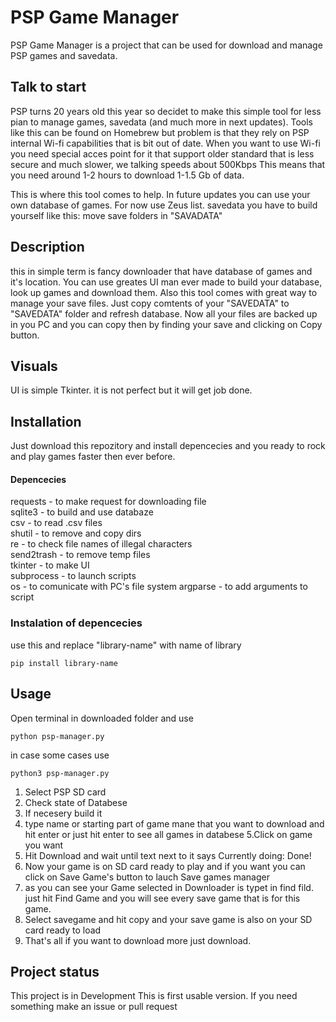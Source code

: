 # PSP Game Manager
PSP Game Manager is a project that can be used for download and manage PSP games and savedata.


## Talk to start
PSP turns 20 years old this year so decidet to make this simple tool for less pian to manage games, savedata (and much more in next updates).
Tools like this can be found on Homebrew but problem is that they rely on PSP internal Wi-fi capabilities that is bit out of date.
When you want to use Wi-fi you need special acces point for it that support older standard that is less secure and much slower, we talking speeds about 500Kbps This means that you need around 1-2 hours to download 1-1.5 Gb of data. 

This is where this tool comes to help. 
In future updates you can use your own database of games. For now use Zeus list. 
savedata you have to build yourself like  this: move save folders in "SAVADATA"


## Description
this in simple term is fancy downloader that have database of games and it's location. You can use greates UI man ever made to build your database, look up games and download them. Also this tool comes with great way to manage your save files. Just copy comtents of your "SAVEDATA" to "SAVEDATA" folder and refresh database. Now all your files are backed up in you PC and you can copy then by finding your save and clicking on Copy button.


## Visuals
UI is simple Tkinter. it is not perfect but it will get job done.

## Installation
Just download this repozitory and install depencecies and you ready to rock and play games faster then ever before. 

#### Depencecies
requests - to make request for downloading file \
sqlite3 - to build and use databaze \
csv - to read .csv files\
shutil - to remove and copy dirs \
re - to check file names of illegal characters\
send2trash - to remove temp files \
tkinter - to make UI\
subprocess - to launch scripts\
os - to comunicate with PC's file system
argparse - to add arguments to script

### Instalation of depencecies
use this and replace "library-name" with name of library
```
pip install library-name
```


## Usage
Open terminal in downloaded folder and use 
```
python psp-manager.py
```
in case some cases use 
```
python3 psp-manager.py
```
1. Select PSP SD card
2. Check state of Databese
3. If necesery build it 
4. type name or starting part of game mane that you want to download and hit enter or just hit enter to see all games in databese
5.Click on game you want 
5. Hit Download and wait until text next to it says Currently doing: Done!
6. Now your game is on SD card ready to play and if you want you can click on Save Game's button to lauch Save games manager
7. as you can see your Game selected in Downloader is typet in find fild. just hit Find Game and you will see every save game that is for this game. 
8. Select savegame and hit copy and your save game is also on your SD card ready to load 
9. That's all if you want to download more just download. 


## Project status
This project is in Development This is first usable version. If you need something make an issue or pull request
